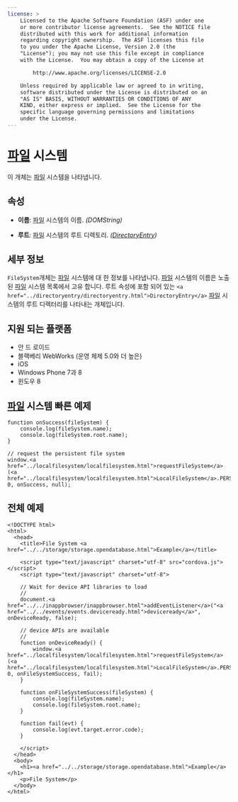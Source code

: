 ```yaml
---
license: >
    Licensed to the Apache Software Foundation (ASF) under one
    or more contributor license agreements.  See the NOTICE file
    distributed with this work for additional information
    regarding copyright ownership.  The ASF licenses this file
    to you under the Apache License, Version 2.0 (the
    "License"); you may not use this file except in compliance
    with the License.  You may obtain a copy of the License at

        http://www.apache.org/licenses/LICENSE-2.0

    Unless required by applicable law or agreed to in writing,
    software distributed under the License is distributed on an
    "AS IS" BASIS, WITHOUT WARRANTIES OR CONDITIONS OF ANY
    KIND, either express or implied.  See the License for the
    specific language governing permissions and limitations
    under the License.
---
```


# <a href="../fileobj/fileobj.html">파일</a> 시스템

이 개체는 <a href="../fileobj/fileobj.html">파일</a> 시스템을 나타냅니다.

## 속성

*   **이름**: <a href="../fileobj/fileobj.html">파일</a> 시스템의 이름. *(DOMString)*

*   **루트**: <a href="../fileobj/fileobj.html">파일</a> 시스템의 루트 디렉토리. *(<a href="../directoryentry/directoryentry.html">DirectoryEntry</a>)*

## 세부 정보

`FileSystem`개체는 <a href="../fileobj/fileobj.html">파일</a> 시스템에 대 한 정보를 나타냅니다. <a href="../fileobj/fileobj.html">파일</a> 시스템의 이름은 노출된 <a href="../fileobj/fileobj.html">파일</a> 시스템 목록에서 고유 합니다. 루트 속성에 포함 되어 있는 `<a href="../directoryentry/directoryentry.html">DirectoryEntry</a>` <a href="../fileobj/fileobj.html">파일</a> 시스템의 루트 디렉터리를 나타내는 개체입니다.

## 지원 되는 플랫폼

*   안 드 로이드
*   블랙베리 WebWorks (운영 체제 5.0와 더 높은)
*   iOS
*   Windows Phone 7과 8
*   윈도우 8

## <a href="../fileobj/fileobj.html">파일</a> 시스템 빠른 예제

    function onSuccess(fileSystem) {
        console.log(fileSystem.name);
        console.log(fileSystem.root.name);
    }
    
    // request the persistent file system
    window.<a href="../localfilesystem/localfilesystem.html">requestFileSystem</a>(<a href="../localfilesystem/localfilesystem.html">LocalFileSystem</a>.PERSISTENT, 0, onSuccess, null);
    

## 전체 예제

    <!DOCTYPE html>
    <html>
      <head>
        <title>File System <a href="../../storage/storage.opendatabase.html">Example</a></title>
    
        <script type="text/javascript" charset="utf-8" src="cordova.js"></script>
        <script type="text/javascript" charset="utf-8">
    
        // Wait for device API libraries to load
        //
        document.<a href="../../inappbrowser/inappbrowser.html">addEventListener</a>("<a href="../../events/events.deviceready.html">deviceready</a>", onDeviceReady, false);
    
        // device APIs are available
        //
        function onDeviceReady() {
            window.<a href="../localfilesystem/localfilesystem.html">requestFileSystem</a>(<a href="../localfilesystem/localfilesystem.html">LocalFileSystem</a>.PERSISTENT, 0, onFileSystemSuccess, fail);
        }
    
        function onFileSystemSuccess(fileSystem) {
            console.log(fileSystem.name);
            console.log(fileSystem.root.name);
        }
    
        function fail(evt) {
            console.log(evt.target.error.code);
        }
    
        </script>
      </head>
      <body>
        <h1><a href="../../storage/storage.opendatabase.html">Example</a></h1>
        <p>File System</p>
      </body>
    </html>